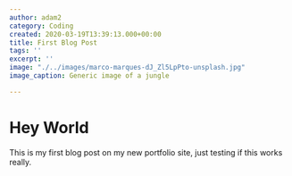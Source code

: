 ```yaml
---
author: adam2
category: Coding
created: 2020-03-19T13:39:13.000+00:00
title: First Blog Post
tags: ''
excerpt: ''
image: "./../images/marco-marques-dJ_Zl5LpPto-unsplash.jpg"
image_caption: Generic image of a jungle

---
```

# Hey World

This is my first blog post on my new portfolio site, just testing if this works really.